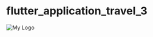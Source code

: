 # flutter_application_travel_3

![My Logo](https://ik.polines.ac.id/wp-content/uploads/2023/11/logo-web.png)
